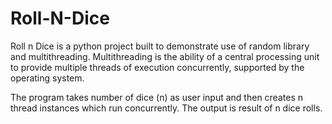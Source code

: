 # Roll-N-Dice
Roll n Dice is a python project built to demonstrate use of random library and multithreading.
Multithreading is the ability of a central processing unit to provide multiple threads of execution concurrently, supported by the operating system.

The program takes number of dice (n) as user input and then creates n thread instances which run concurrently.
The output is result of n dice rolls.
